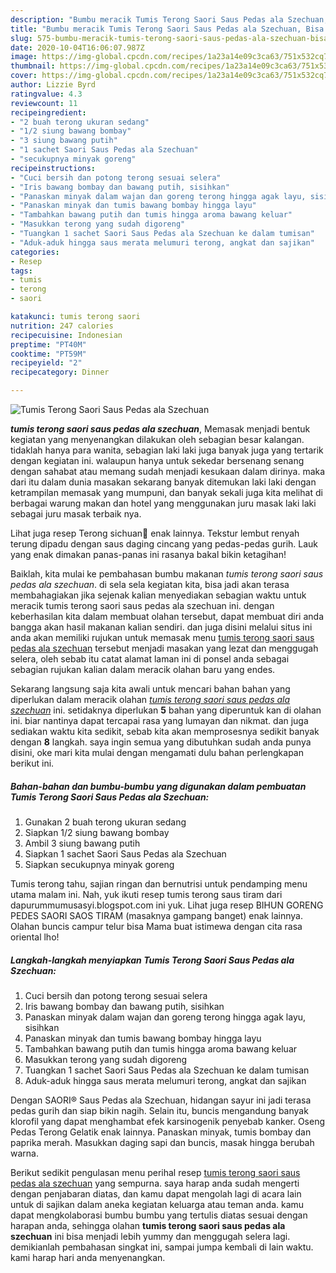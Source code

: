 ```yaml
---
description: "Bumbu meracik Tumis Terong Saori Saus Pedas ala Szechuan, Bisa Manjain Lidah"
title: "Bumbu meracik Tumis Terong Saori Saus Pedas ala Szechuan, Bisa Manjain Lidah"
slug: 575-bumbu-meracik-tumis-terong-saori-saus-pedas-ala-szechuan-bisa-manjain-lidah
date: 2020-10-04T16:06:07.987Z
image: https://img-global.cpcdn.com/recipes/1a23a14e09c3ca63/751x532cq70/tumis-terong-saori-saus-pedas-ala-szechuan-foto-resep-utama.jpg
thumbnail: https://img-global.cpcdn.com/recipes/1a23a14e09c3ca63/751x532cq70/tumis-terong-saori-saus-pedas-ala-szechuan-foto-resep-utama.jpg
cover: https://img-global.cpcdn.com/recipes/1a23a14e09c3ca63/751x532cq70/tumis-terong-saori-saus-pedas-ala-szechuan-foto-resep-utama.jpg
author: Lizzie Byrd
ratingvalue: 4.3
reviewcount: 11
recipeingredient:
- "2 buah terong ukuran sedang"
- "1/2 siung bawang bombay"
- "3 siung bawang putih"
- "1 sachet Saori Saus Pedas ala Szechuan"
- "secukupnya minyak goreng"
recipeinstructions:
- "Cuci bersih dan potong terong sesuai selera"
- "Iris bawang bombay dan bawang putih, sisihkan"
- "Panaskan minyak dalam wajan dan goreng terong hingga agak layu, sisihkan"
- "Panaskan minyak dan tumis bawang bombay hingga layu"
- "Tambahkan bawang putih dan tumis hingga aroma bawang keluar"
- "Masukkan terong yang sudah digoreng"
- "Tuangkan 1 sachet Saori Saus Pedas ala Szechuan ke dalam tumisan"
- "Aduk-aduk hingga saus merata melumuri terong, angkat dan sajikan"
categories:
- Resep
tags:
- tumis
- terong
- saori

katakunci: tumis terong saori 
nutrition: 247 calories
recipecuisine: Indonesian
preptime: "PT40M"
cooktime: "PT59M"
recipeyield: "2"
recipecategory: Dinner

---
```



![Tumis Terong Saori Saus Pedas ala Szechuan](https://img-global.cpcdn.com/recipes/1a23a14e09c3ca63/751x532cq70/tumis-terong-saori-saus-pedas-ala-szechuan-foto-resep-utama.jpg)

<b><i>tumis terong saori saus pedas ala szechuan</i></b>, Memasak menjadi bentuk kegiatan yang menyenangkan dilakukan oleh sebagian besar kalangan. tidaklah hanya para wanita, sebagian laki laki juga banyak juga yang tertarik dengan kegiatan ini. walaupun hanya untuk sekedar bersenang senang dengan sahabat atau memang sudah menjadi kesukaan dalam dirinya. maka dari itu dalam dunia masakan sekarang banyak ditemukan laki laki dengan ketrampilan memasak yang mumpuni, dan banyak sekali juga kita melihat di berbagai warung makan dan hotel yang menggunakan juru masak laki laki sebagai juru masak terbaik nya.

Lihat juga resep Terong sichuan🍆 enak lainnya. Tekstur lembut renyah terung dipadu dengan saus daging cincang yang pedas-pedas gurih. Lauk yang enak dimakan panas-panas ini rasanya bakal bikin ketagihan!

Baiklah, kita mulai ke pembahasan bumbu makanan <i>tumis terong saori saus pedas ala szechuan</i>. di sela sela kegiatan kita, bisa jadi akan terasa membahagiakan jika sejenak kalian menyediakan sebagian waktu untuk meracik tumis terong saori saus pedas ala szechuan ini. dengan keberhasilan kita dalam membuat olahan tersebut, dapat membuat diri anda bangga akan hasil makanan kalian sendiri. dan juga disini melalui situs ini anda akan memiliki rujukan untuk memasak menu <u>tumis terong saori saus pedas ala szechuan</u> tersebut menjadi masakan yang lezat dan menggugah selera, oleh sebab itu catat alamat laman ini di ponsel anda sebagai sebagian rujukan kalian dalam meracik olahan baru yang endes.


Sekarang langsung saja kita awali untuk mencari bahan bahan yang diperlukan dalam meracik olahan <u><i>tumis terong saori saus pedas ala szechuan</i></u> ini. setidaknya diperlukan <b>5</b> bahan yang diperuntuk kan di olahan ini. biar nantinya dapat tercapai rasa yang lumayan dan nikmat. dan juga sediakan waktu kita sedikit, sebab kita akan memprosesnya sedikit banyak dengan <b>8</b> langkah. saya ingin semua yang dibutuhkan sudah anda punya disini, oke mari kita mulai dengan mengamati dulu bahan perlengkapan berikut ini.

<!--inarticleads1-->

##### Bahan-bahan dan bumbu-bumbu yang digunakan dalam pembuatan Tumis Terong Saori Saus Pedas ala Szechuan:

1. Gunakan 2 buah terong ukuran sedang
1. Siapkan 1/2 siung bawang bombay
1. Ambil 3 siung bawang putih
1. Siapkan 1 sachet Saori Saus Pedas ala Szechuan
1. Siapkan secukupnya minyak goreng


Tumis terong tahu, sajian ringan dan bernutrisi untuk pendamping menu utama malam ini. Nah, yuk ikuti resep tumis terong saus tiram dari dapurummumusasyi.blogspot.com ini yuk. Lihat juga resep BIHUN GORENG PEDES SAORI SAOS TIRAM (masaknya gampang banget) enak lainnya. Olahan buncis campur telur bisa Mama buat istimewa dengan cita rasa oriental lho! 

<!--inarticleads2-->

##### Langkah-langkah menyiapkan Tumis Terong Saori Saus Pedas ala Szechuan:

1. Cuci bersih dan potong terong sesuai selera
1. Iris bawang bombay dan bawang putih, sisihkan
1. Panaskan minyak dalam wajan dan goreng terong hingga agak layu, sisihkan
1. Panaskan minyak dan tumis bawang bombay hingga layu
1. Tambahkan bawang putih dan tumis hingga aroma bawang keluar
1. Masukkan terong yang sudah digoreng
1. Tuangkan 1 sachet Saori Saus Pedas ala Szechuan ke dalam tumisan
1. Aduk-aduk hingga saus merata melumuri terong, angkat dan sajikan


Dengan SAORI® Saus Pedas ala Szechuan, hidangan sayur ini jadi terasa pedas gurih dan siap bikin nagih. Selain itu, buncis mengandung banyak klorofil yang dapat menghambat efek karsinogenik penyebab kanker. Oseng Pedas Terong Gelatik enak lainnya. Panaskan minyak, tumis bombay dan paprika merah. Masukkan daging sapi dan buncis, masak hingga berubah warna. 

Berikut sedikit pengulasan menu perihal resep <u>tumis terong saori saus pedas ala szechuan</u> yang sempurna. saya harap anda sudah mengerti dengan penjabaran diatas, dan kamu dapat mengolah lagi di acara lain untuk di sajikan dalam aneka kegiatan keluarga atau teman anda. kamu dapat mengkolaborasi bumbu bumbu yang tertulis diatas sesuai dengan harapan anda, sehingga olahan <b>tumis terong saori saus pedas ala szechuan</b> ini bisa menjadi lebih yummy dan menggugah selera lagi. demikianlah pembahasan singkat ini, sampai jumpa kembali di lain waktu. kami harap hari anda menyenangkan.
